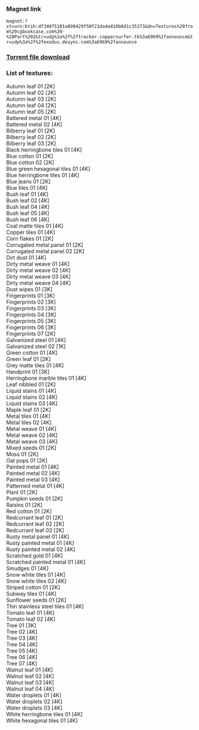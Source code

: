 ### Magnet link
`magnet:?xt=urn:btih:df340f5101a899429f50f21da4a410b8d1c35373&dn=Textures%20from%20cgbookcase.com%20-%20Part%202&tr=udp%3a%2f%2ftracker.coppersurfer.tk%3a6969%2fannounce&tr=udp%3a%2f%2fexodus.desync.com%3a6969%2fannounce`  
  
### [Torrent file download](https://github.com/Kimbatt/cc0-textures/raw/master/cgbookcase.com/Part%202/Textures%20from%20cgbookcase.com%20-%20Part%202.torrent)  
  
### List of textures:
  
Autumn leaf 01 [2K]  
Autumn leaf 02 [2K]  
Autumn leaf 03 [2K]  
Autumn leaf 04 [2K]  
Autumn leaf 05 [2K]  
Battered metal 01 [4K]  
Battered metal 02 [4K]  
Bilberry leaf 01 [2K]  
Bilberry leaf 02 [2K]  
Bilberry leaf 03 [2K]  
Black herringbone tiles 01 [4K]  
Blue cotton 01 [2K]  
Blue cotton 02 [2K]  
Blue green hexagonal tiles 01 [4K]  
Blue herringbone tiles 01 [4K]  
Blue jeans 01 [2K]  
Blue tiles 01 [4K]  
Bush leaf 01 [4K]  
Bush leaf 02 [4K]  
Bush leaf 04 [4K]  
Bush leaf 05 [4K]  
Bush leaf 06 [4K]  
Coal matte tiles 01 [4K]  
Copper tiles 01 [4K]  
Corn flakes 01 [2K]  
Corrugated metal panel 01 [2K]  
Corrugated metal panel 02 [2K]  
Dirt dust 01 [4K]  
Dirty metal weave 01 [4K]  
Dirty metal weave 02 [4K]  
Dirty metal weave 03 [4K]  
Dirty metal weave 04 [4K]  
Dust wipes 01 [3K]  
Fingerprints 01 [3K]  
Fingerprints 02 [3K]  
Fingerprints 03 [3K]  
Fingerprints 04 [3K]  
Fingerprints 05 [3K]  
Fingerprints 06 [3K]  
Fingerprints 07 [2K]  
Galvanized steel 01 [4K]  
Galvanized steel 02 [1K]  
Green cotton 01 [4K]  
Green leaf 01 [2K]  
Grey matte tiles 01 [4K]  
Handprint 01 [3K]  
Herringbone marble tiles 01 [4K]  
Leaf nibbled 01 [2K]  
Liquid stains 01 [4K]  
Liquid stains 02 [4K]  
Liquid stains 03 [4K]  
Maple leaf 01 [2K]  
Metal tiles 01 [4K]  
Metal tiles 02 [4K]  
Metal weave 01 [4K]  
Metal weave 02 [4K]  
Metal weave 03 [4K]  
Mixed seeds 01 [2K]  
Moss 01 [2K]  
Oat pops 01 [2K]  
Painted metal 01 [4K]  
Painted metal 02 [4K]  
Painted metal 03 [4K]  
Patterned metal 01 [4K]  
Plant 01 [2K]  
Pumpkin seeds 01 [2K]  
Raisins 01 [2K]  
Red cotton 01 [2K]  
Redcurrant leaf 01 [2K]  
Redcurrant leaf 02 [2K]  
Redcurrant leaf 03 [2K]  
Rusty metal panel 01 [4K]  
Rusty painted metal 01 [4K]  
Rusty painted metal 02 [4K]  
Scratched gold 01 [4K]  
Scratched painted metal 01 [4K]  
Smudges 01 [4K]  
Snow white tiles 01 [4K]  
Snow white tiles 02 [4K]  
Striped cotton 01 [2K]  
Subway tiles 01 [4K]  
Sunflower seeds 01 [2K]  
Thin stainless steel tiles 01 [4K]  
Tomato leaf 01 [4K]  
Tomato leaf 02 [4K]  
Tree 01 [3K]  
Tree 02 [4K]  
Tree 03 [4K]  
Tree 04 [4K]  
Tree 05 [4K]  
Tree 06 [4K]  
Tree 07 [4K]  
Walnut leaf 01 [4K]  
Walnut leaf 02 [4K]  
Walnut leaf 03 [4K]  
Walnut leaf 04 [4K]  
Water droplets 01 [4K]  
Water droplets 02 [4K]  
Water droplets 03 [4K]  
White herringbone tiles 01 [4K]  
White hexagonal tiles 01 [4K]
